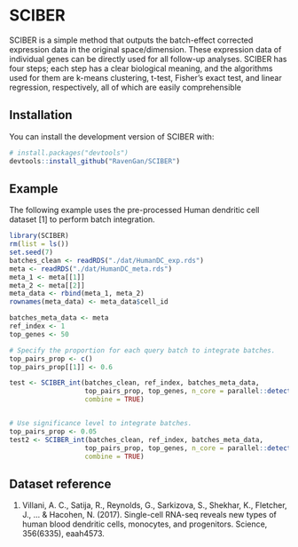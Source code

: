 
<!-- README.md is generated from README.Rmd. Please edit that file -->

# SCIBER

<!-- badges: start -->
<!-- badges: end -->

SCIBER is a simple method that outputs the batch-effect corrected
expression data in the original space/dimension. These expression data
of individual genes can be directly used for all follow-up analyses.
SCIBER has four steps; each step has a clear biological meaning, and the
algorithms used for them are k-means clustering, t-test, Fisher’s exact
test, and linear regression, respectively, all of which are easily
comprehensible

## Installation

You can install the development version of SCIBER with:

``` r
# install.packages("devtools")
devtools::install_github("RavenGan/SCIBER")
```

## Example

The following example uses the pre-processed Human dendritic cell
dataset \[1\] to perform batch integration.

``` r
library(SCIBER)
rm(list = ls())
set.seed(7)
batches_clean <- readRDS("./dat/HumanDC_exp.rds")
meta <- readRDS("./dat/HumanDC_meta.rds")
meta_1 <- meta[[1]]
meta_2 <- meta[[2]]
meta_data <- rbind(meta_1, meta_2)
rownames(meta_data) <- meta_data$cell_id

batches_meta_data <- meta
ref_index <- 1
top_genes <- 50

# Specify the proportion for each query batch to integrate batches.
top_pairs_prop <- c()
top_pairs_prop[[1]] <- 0.6

test <- SCIBER_int(batches_clean, ref_index, batches_meta_data,
                   top_pairs_prop, top_genes, n_core = parallel::detectCores(),
                   combine = TRUE)


# Use significance level to integrate batches.
top_pairs_prop <- 0.05
test2 <- SCIBER_int(batches_clean, ref_index, batches_meta_data,
                   top_pairs_prop, top_genes, n_core = parallel::detectCores(),
                   combine = TRUE)
```

## Dataset reference

1.  Villani, A. C., Satija, R., Reynolds, G., Sarkizova, S., Shekhar,
    K., Fletcher, J., … & Hacohen, N. (2017). Single-cell RNA-seq
    reveals new types of human blood dendritic cells, monocytes, and
    progenitors. Science, 356(6335), eaah4573.

<!-- What is special about using `README.Rmd` instead of just `README.md`? You can include R chunks like so: -->
<!-- ```{r cars} -->
<!-- summary(cars) -->
<!-- ``` -->
<!-- You'll still need to render `README.Rmd` regularly, to keep `README.md` up-to-date. `devtools::build_readme()` is handy for this. You could also use GitHub Actions to re-render `README.Rmd` every time you push. An example workflow can be found here: <https://github.com/r-lib/actions/tree/v1/examples>. -->
<!-- You can also embed plots, for example: -->
<!-- ```{r pressure, echo = FALSE} -->
<!-- plot(pressure) -->
<!-- ``` -->
<!-- In that case, don't forget to commit and push the resulting figure files, so they display on GitHub and CRAN. -->
